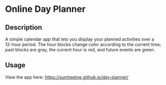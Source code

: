 # Online Day Planner

## Description
A simple calendar app that lets you display your planned activities over a 12-hour period. The hour blocks change color according to the current time; past blocks are gray, the current hour is red, and future events are green.

## Usage
View the app here: https://sumtwelve.github.io/day-planner/
